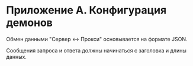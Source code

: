 # Приложение А. Конфигурация демонов

Обмен данными "Сервер ↔ Прокси" основывается на формате JSON.

Сообщения запроса и ответа должны начинаться с заголовка и длины данных.